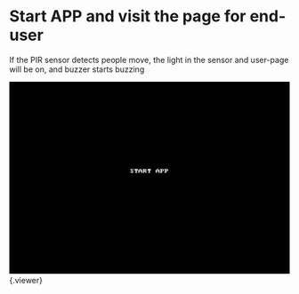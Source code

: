 # Start APP and visit the page for end-user

If the PIR sensor detects people move, the light in the sensor and user-page will be on, and buzzer starts buzzing

![](./doc/pic/startkit/end_user.gif){.viewer}